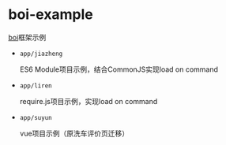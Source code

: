 boi-example
===========

[boi](https://github.com/ihardcoder/boi-cli)框架示例

-	`app/jiazheng`

	ES6 Module项目示例，结合CommonJS实现load on command

-	`app/liren`

	require.js项目示例，实现load on command

-	`app/suyun`

	vue项目示例（原洗车评价页迁移）
